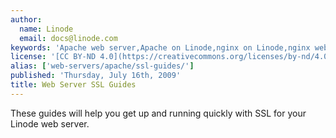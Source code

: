 ```yaml
---
author:
  name: Linode
  email: docs@linode.com
keywords: 'Apache web server,Apache on Linode,nginx on Linode,nginx web server,Linode web server,ssl,certificate'
license: '[CC BY-ND 4.0](https://creativecommons.org/licenses/by-nd/4.0)'
alias: ['web-servers/apache/ssl-guides/']
published: 'Thursday, July 16th, 2009'
title: Web Server SSL Guides
---
```


These guides will help you get up and running quickly with SSL for your Linode web server.
